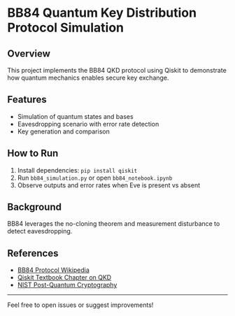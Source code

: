 # BB84 Quantum Key Distribution Protocol Simulation

## Overview  
This project implements the BB84 QKD protocol using Qiskit to demonstrate how quantum mechanics enables secure key exchange.

## Features  
- Simulation of quantum states and bases  
- Eavesdropping scenario with error rate detection  
- Key generation and comparison  

## How to Run  
1. Install dependencies: `pip install qiskit`  
2. Run `bb84_simulation.py` or open `bb84_notebook.ipynb`  
3. Observe outputs and error rates when Eve is present vs absent  

## Background  
BB84 leverages the no-cloning theorem and measurement disturbance to detect eavesdropping.

## References  
- [BB84 Protocol Wikipedia](https://en.wikipedia.org/wiki/BB84)  
- [Qiskit Textbook Chapter on QKD](https://qiskit.org/textbook/ch-algorithms/quantum-key-distribution.html)  
- [NIST Post-Quantum Cryptography](https://csrc.nist.gov/projects/post-quantum-cryptography)  

---

Feel free to open issues or suggest improvements!
